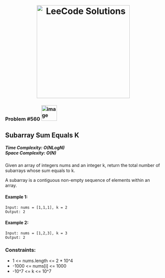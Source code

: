 <h1 align="center"><a href="https://www.linkedin.com/in/antriksh1305/"><img src="https://camo.githubusercontent.com/1eca2365da012b44816f2402011dc3ba78cefbe78228b22d60161a898d015b67/68747470733a2f2f6d69726f2e6d656469756d2e636f6d2f6d61782f313230302f312a4c75723972724a49547346526e7549595552596b53672e6a706567" alt="LeeCode Solutions" width="300"></a>
</h1>

<h3>Problem #560 <img width="50" alt="image" src="https://user-images.githubusercontent.com/100402656/214765733-eaaa4daa-f4f9-4224-a800-2e70f8b095f8.png">
</h3>

## Subarray Sum Equals K

<h5>Time Complexity: <b>O(NLogN)</b> <br>Space Complexity: <b>O(N)</b></h5>

Given an array of integers nums and an integer k, return the total number of subarrays whose sum equals to k.

A subarray is a contiguous non-empty sequence of elements within an array.

#### Example 1:
```
Input: nums = [1,1,1], k = 2
Output: 2
```

#### Example 2:
```
Input: nums = [1,2,3], k = 3
Output: 2
```


### Constraints:
-  1 <= nums.length <= 2 * 10^4
- -1000 <= nums[i] <= 1000
- -10^7 <= k <= 10^7

